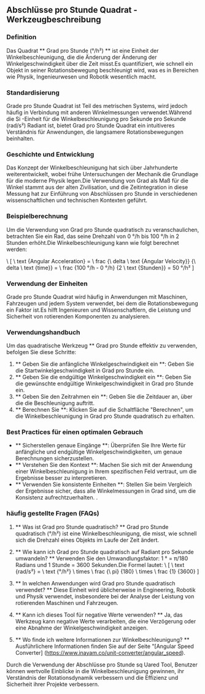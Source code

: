 ## Abschlüsse pro Stunde Quadrat -Werkzeugbeschreibung

### Definition
Das Quadrat ** Grad pro Stunde (°/h²) ** ist eine Einheit der Winkelbeschleunigung, die die Änderung der Änderung der Winkelgeschwindigkeit über die Zeit misst.Es quantifiziert, wie schnell ein Objekt in seiner Rotationsbewegung beschleunigt wird, was es in Bereichen wie Physik, Ingenieurwesen und Robotik wesentlich macht.

### Standardisierung
Grade pro Stunde Quadrat ist Teil des metrischen Systems, wird jedoch häufig in Verbindung mit anderen Winkelmessungen verwendet.Während die Si -Einheit für die Winkelbeschleunigung pro Sekunde pro Sekunde (rad/s²) Radiant ist, bietet Grad pro Stunde Quadrat ein intuitiveres Verständnis für Anwendungen, die langsamere Rotationsbewegungen beinhalten.

### Geschichte und Entwicklung
Das Konzept der Winkelbeschleunigung hat sich über Jahrhunderte weiterentwickelt, wobei frühe Untersuchungen der Mechanik die Grundlage für die moderne Physik legen.Die Verwendung von Grad als Maß für die Winkel stammt aus der alten Zivilisation, und die Zeitintegration in diese Messung hat zur Einführung von Abschlüssen pro Stunde in verschiedenen wissenschaftlichen und technischen Kontexten geführt.

### Beispielberechnung
Um die Verwendung von Grad pro Stunde quadratisch zu veranschaulichen, betrachten Sie ein Rad, das seine Drehzahl von 0 °/h bis 100 °/h in 2 Stunden erhöht.Die Winkelbeschleunigung kann wie folgt berechnet werden:

\ [
\ text {Angular Acceleration} = \ frac {\ delta \ text {Angular Velocity}} {\ delta \ text {time}} = \ frac {100 °/h - 0 °/h} {2 \ text {Stunden}} = 50 °/h²
\]

### Verwendung der Einheiten
Grade pro Stunde Quadrat wird häufig in Anwendungen mit Maschinen, Fahrzeugen und jedem System verwendet, bei dem die Rotationsbewegung ein Faktor ist.Es hilft Ingenieuren und Wissenschaftlern, die Leistung und Sicherheit von rotierenden Komponenten zu analysieren.

### Verwendungshandbuch
Um das quadratische Werkzeug ** Grad pro Stunde effektiv zu verwenden, befolgen Sie diese Schritte:
1. ** Geben Sie die anfängliche Winkelgeschwindigkeit ein **: Geben Sie die Startwinkelgeschwindigkeit in Grad pro Stunde ein.
2. ** Geben Sie die endgültige Winkelgeschwindigkeit ein **: Geben Sie die gewünschte endgültige Winkelgeschwindigkeit in Grad pro Stunde ein.
3. ** Geben Sie den Zeitrahmen ein **: Geben Sie die Zeitdauer an, über die die Beschleunigung auftritt.
4. ** Berechnen Sie **: Klicken Sie auf die Schaltfläche "Berechnen", um die Winkelbeschleunigung in Grad pro Stunde quadratisch zu erhalten.

### Best Practices für einen optimalen Gebrauch
- ** Sicherstellen genaue Eingänge **: Überprüfen Sie Ihre Werte für anfängliche und endgültige Winkelgeschwindigkeiten, um genaue Berechnungen sicherzustellen.
- ** Verstehen Sie den Kontext **: Machen Sie sich mit der Anwendung einer Winkelbeschleunigung in Ihrem spezifischen Feld vertraut, um die Ergebnisse besser zu interpretieren.
- ** Verwenden Sie konsistente Einheiten **: Stellen Sie beim Vergleich der Ergebnisse sicher, dass alle Winkelmessungen in Grad sind, um die Konsistenz aufrechtzuerhalten.
.

### häufig gestellte Fragen (FAQs)

1. ** Was ist Grad pro Stunde quadratisch? **
Grad pro Stunde quadratisch (°/h²) ist eine Winkelbeschleunigung, die misst, wie schnell sich die Drehzahl eines Objekts im Laufe der Zeit ändert.

2. ** Wie kann ich Grad pro Stunde quadratisch auf Radiant pro Sekunde umwandeln? **
Verwenden Sie den Umwandlungsfaktor: 1 ° = π/180 Radians und 1 Stunde = 3600 Sekunden.Die Formel lautet:
\ [
\ text {rad/s²} = \ text {°/h²} \ times \ frac {\ pi} {180} \ times \ frac {1} {3600}
\]

3. ** In welchen Anwendungen wird Grad pro Stunde quadratisch verwendet? **
Diese Einheit wird üblicherweise in Engineering, Robotik und Physik verwendet, insbesondere bei der Analyse der Leistung von rotierenden Maschinen und Fahrzeugen.

4. ** Kann ich dieses Tool für negative Werte verwenden? **
Ja, das Werkzeug kann negative Werte verarbeiten, die eine Verzögerung oder eine Abnahme der Winkelgeschwindigkeit anzeigen.

5. ** Wo finde ich weitere Informationen zur Winkelbeschleunigung? **
Ausführlichere Informationen finden Sie auf der Seite "[Angular Speed ​​Converter] (https://www.inayam.co/unit-converter/angular_speed).

Durch die Verwendung der Abschlüsse pro Stunde sq Uared Tool, Benutzer können wertvolle Einblicke in die Winkelbeschleunigung gewinnen, ihr Verständnis der Rotationsdynamik verbessern und die Effizienz und Sicherheit ihrer Projekte verbessern.